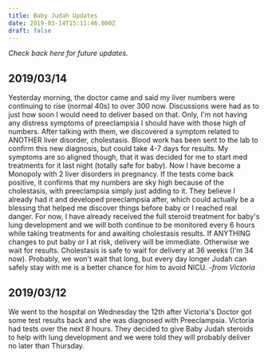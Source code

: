 ```yaml
---
title: Baby Judah Updates
date: 2019-03-14T15:11:46.000Z
draft: false
---
```

_Check back here for future updates._

## 2019/03/14

Yesterday morning, the doctor came and said my liver numbers were continuing to rise (normal 40s) to over 300 now. Discussions were had as to just how soon I would need to deliver based on that. Only, I'm not having any distress symptoms of preeclampsia I should have with those high of numbers. After talking with them, we discovered a symptom related to ANOTHER liver disorder, cholestasis. Blood work has been sent to the lab to confirm this new diagnosis, but could take 4-7 days for results. My symptoms are so aligned though, that it was decided for me to start med treatments for it last night (totally safe for baby). Now I have become a Monopoly with 2 liver disorders in pregnancy. If the tests come back positive, it confirms that my numbers are sky high because of the cholestasis, with preeclampsia simply just adding to it. They believe I already had it and developed preeclampsia after, which could actually be a blessing that helped me discover things before baby or I reached real danger. For now, I have already received the full steroid treatment for baby's lung development and we will both continue to be monitored every 6 hours while taking treatments for and awaiting cholestasis results. If ANYTHING changes to put baby or I at risk, delivery will be immediate. Otherwise we wait for results. Cholestasis is safe to wait for delivery at 36 weeks (I'm 34 now). Probably, we won't wait that long, but every day longer Judah can safely stay with me is a better chance for him to avoid NICU. _\-from Victoria_



## 2019/03/12

We went to the hospital on Wednesday the 12th after Victoria's Doctor got some test results back and she was diagnosed with Preeclampsia. Victoria had tests over the next 8 hours. They decided to give Baby Judah steroids to help with lung development and we were told they will probably deliver no later than Thursday.
